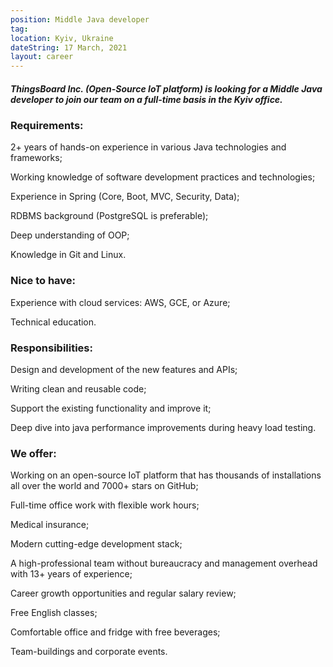 ```yaml
---
position: Middle Java developer
tag: 
location: Kyiv, Ukraine
dateString: 17 March, 2021
layout: career
---
```

##### ThingsBoard Inc. (Open-Source IoT platform) is looking for a Middle Java developer to join our team on a full-time basis in the Kyiv office.

### Requirements:
2+ years of hands-on experience in various Java technologies and frameworks;

Working knowledge of software development practices and technologies;

Experience in Spring (Core, Boot, MVC, Security, Data);

RDBMS background (PostgreSQL is preferable);

Deep understanding of OOP;

Knowledge in Git and Linux.

### Nice to have:
Experience with cloud services: AWS, GCE, or Azure;

Technical education.

### Responsibilities:
Design and development of the new features and APIs;

Writing clean and reusable code;

Support the existing functionality and improve it;

Deep dive into java performance improvements during heavy load testing.

### We offer:
Working on an open-source IoT platform that has thousands of installations all over the world and 7000+ stars on GitHub;

Full-time office work with flexible work hours;

Medical insurance;

Modern cutting-edge development stack;

A high-professional team without bureaucracy and management overhead with 13+ years of experience;

Career growth opportunities and regular salary review;

Free English classes;

Comfortable office and fridge with free beverages;

Team-buildings and corporate events.
